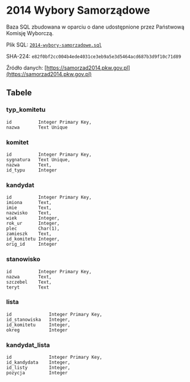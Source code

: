 # 2014 Wybory Samorządowe
Baza SQL zbudowana w oparciu o dane udostępnione przez Państwową Komisję Wyborczą.

Plik SQL: [`2014-wybory-samorzadowe.sql`](2014-wybory-samorzadowe.sql)

SHA-224: `e82f0bf2cc004b4ede4031ce3eb9a5e3d5464acd687b3d9f10c71d89`

Źródło danych: [https://samorzad2014.pkw.gov.pl](https://samorzad2014.pkw.gov.pl)

## Tabele
### typ_komitetu
    id          Integer Primary Key,
    nazwa       Text Unique

### komitet
    id          Integer Primary Key,
    sygnatura   Text Unique,
    nazwa       Text,
    id_typu     Integer

### kandydat
    id          Integer Primary Key,
    imiona      Text,
    imie        Text,
    nazwisko    Text,
    wiek        Integer,
    rok_ur      Integer,
    plec        Char(1),
    zamieszk    Text,
    id_komitetu Integer,
    orig_id     Integer

### stanowisko
    id          Integer Primary Key,
    nazwa       Text,
    szczebel    Text,
    teryt       Text 

### lista
    id              Integer Primary Key,
    id_stanowiska   Integer,
    id_komitetu     Integer,
    okreg           Integer

### kandydat_lista
    id              Integer Primary Key,
    id_kandydata    Integer,
    id_listy        Integer,
    pozycja         Integer
